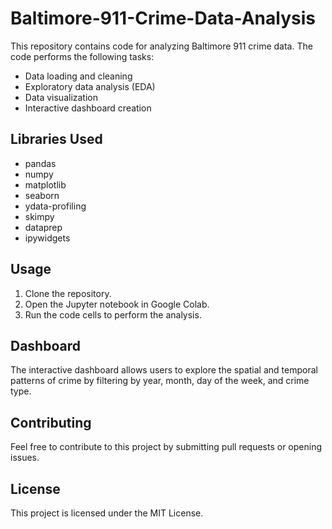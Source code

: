 # Baltimore-911-Crime-Data-Analysis
This repository contains code for analyzing Baltimore 911 crime data. The code performs the following tasks:

* Data loading and cleaning
* Exploratory data analysis (EDA)
* Data visualization
* Interactive dashboard creation

## Libraries Used

* pandas
* numpy
* matplotlib
* seaborn
* ydata-profiling
* skimpy
* dataprep
* ipywidgets

## Usage

1. Clone the repository.
2. Open the Jupyter notebook in Google Colab.
3. Run the code cells to perform the analysis.

## Dashboard

The interactive dashboard allows users to explore the spatial and temporal patterns of crime by filtering by year, month, day of the week, and crime type.

## Contributing

Feel free to contribute to this project by submitting pull requests or opening issues.

## License

This project is licensed under the MIT License.